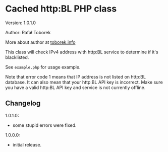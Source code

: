 Cached http:BL PHP class
========================

Version: 1.0.1.0

Author: Rafał Toborek

More about author at [toborek.info](http://toborek.info)

This class will check IPv4 address with http:BL service to determine if it's blacklisted.

See `example.php` for usage example.

Note that error code 1 means that IP address is not listed on http:BL database. It can also mean that your http:BL API key is incorrect. Make sure you have a valid http:BL API key and service is not currently offline.

## Changelog #

1.0.1.0:
- some stupid errors were fixed.

1.0.0.0:
- initial release.